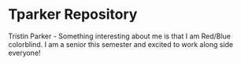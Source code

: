 # Tparker Repository
Tristin Parker - Something interesting about me is that I am Red/Blue colorblind. I am a senior this semester and excited to work along side everyone!